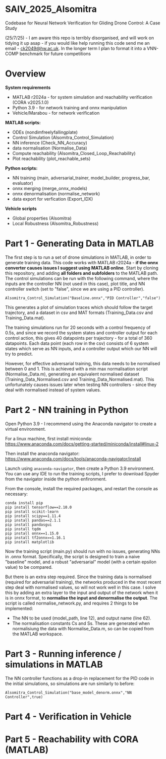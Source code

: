 # SAIV_2025_Alsomitra
Codebase for Neural Network Verification for Gliding Drone Control: A Case Study

(25/7/25) - I am aware this repo is terribly disorganised, and will work on tidying it up asap - if you would like help running this code send me an email - ck2049@hw.ac.uk. In the longer term I plan to format it into a VNN-COMP benchmark for future competitions

# Overview
**System requirements**
- MATLAB r2024a - for system simulation and reachability verification (CORA v2025.1.0)
- Python 3.9 - for network training and onnx manipulation
- Vehicle/Marabou - for network verification

**MATLAB scripts:**
- ODEs (nondimfreelyfallingplate)
- Control Simulation (Alsomitra_Control_Simulation)
- NN inference (Check_NN_Accuracy)
- data normalisation (Normalise_Data)
- Compute reachability (Alsomitra_Closed_Loop_Reachability)
- Plot reachability (plot_reachable_sets)

**Python scripts:**
- NN training (main, adversarial_trainer, model_builder, progress_bar, evaluator)
- onnx merging (merge_onnx_models)
- onnx denormalisation (normalise_network)
- data export for verfication (Export_IDX)

**Vehicle scripts**
- Global properties (Alsomitra)
- Local Robustness (Alsomitra_Robustness)

# Part 1 - Generating Data in MATLAB

The first step is to run a set of drone simulations in MATLAB, in order to generate training data. This code works with MATLAB r2024a - **if the onnx converter causes issues I suggest using MATLAB online**. Start by cloning this repository, and adding **all folders and subfolders** to the MATLAB path. The control simulations can be run with the following command, where the inputs are the controller NN (not used in this case), plot title, and NN controller switch (set to "false", since we are using a PID controller).

```
Alsomitra_Control_Simulation("Baseline.onnx","PID Controller","false")
```

This generates a plot of simulation traces which should follow the target trajectory, and a dataset in csv and MAT formats (Training_Data.csv and Training_Data.mat).

The training simulations run for 20 seconds with a control frequency of 0.5s, and since we record the system states and controller output for each control action, this gives 40 datapoints per trajectory - for a total of 360 datapoints. Each data point (each row in the csv) consists of 6 system states which serve as NN inputs, and a controller output which our NN will try to predict.

However, for effective adversarial training, this data needs to be normalised between 0 and 1. This is achieved with a min max normalisation script (Normalise_Data.m), generating an equivalent normalised dataset (Training_Data_Normalised.csv and Training_Data_Normalised.mat). This  unfortunately causes issues later when testing NN controllers - since they deal with normalised instead of system values.

# Part 2 - NN training in Python

Open Python 3.9 - I recommend using the Anaconda navigator to create a virtual environment.

For a linux machine, first install miniconda: https://www.anaconda.com/docs/getting-started/miniconda/install#linux-2

Then install the anaconda navigator: https://www.anaconda.com/docs/tools/anaconda-navigator/install

Launch using ```anaconda-navigator```, then create a Python 3.9 environment. You can use any IDE to run the training scripts, I prefer to download Spyder from the navigator inside the python enfironment.

From the console, install the required packages, and restart the console as necessary:
```
conda install pip
pip install tensorflow==2.10.0
pip install scikit-learn
pip install scipy==1.11.4
pip install pandas==2.1.1
pip install pandasgui
pip install tqdm
pip install onnx==1.15.0
pip install tf2onnx==1.16.1
pip install matplotlib
```
Now the training script (main.py) should run with no issues, generating NNs in .onnx format. Specifically, the script is designed to train a naive "baseline" model, and a robust "adversarial" model (with a certain epsilon value) to be compared.

But there is an extra step required. Since the training data is normalised (required for adversarial training), the networks produced in the most recent step deal with normalised values, so will not work well in this case. I solve this by adding an extra layer to the input and output of the network when it is in onnx format, to **normalise the input and denormalise the output**. The script is called normalise_network.py, and requires 2 things to be implemented:

- The NN to be used (model_path, line 12), and output name (line 62).
- The normalisation constants Cs and Ss. These are generated when normalisiung the data with Normalise_Data.m, so can be copied from the MATLAB workspace.

# Part 3 - Running inference / simulations in MATLAB

The NN controller functions as a drop-in replacement for the PID code in the initial simulations, so simulations are run similarly to before: 
```
Alsomitra_Control_Simulation("base_model_denorm.onnx","NN Controller",true)
```
# Part 4 - Verification in Vehicle

# Part 5 - Reachability with CORA (MATLAB)
